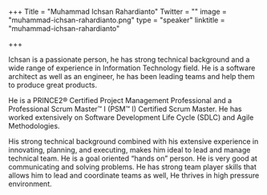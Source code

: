 +++
Title = "Muhammad Ichsan Rahardianto"
Twitter = ""
image = "muhammad-ichsan-rahardianto.png"
type = "speaker"
linktitle = "muhammad-ichsan-rahardianto"

+++

Ichsan is a passionate person, he has strong technical background and a wide range of experience in Information Technology field. He is a software architect as well as an engineer, he has been leading teams and help them to produce great products.

He is a PRINCE2® Certified Project Management Professional and a Professional Scrum Master™ I (PSM™ I) Certified Scrum Master. He has worked extensively on Software Development Life Cycle (SDLC) and Agile Methodologies.

His strong technical background combined with his extensive experience in innovating, planning, and executing, makes him ideal to lead and manage technical team. He is a goal oriented “hands on” person. He is very good at communicating and solving problems. He has strong team player skills that allows him to lead and coordinate teams as well, He thrives in high pressure environment.